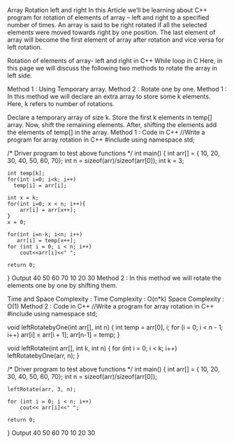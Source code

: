 Array Rotation left and right
In this Article we’ll be learning about C++ program for rotation of elements of array – left and right to a specified number of times. An array is said to be right rotated if all the selected elements were  moved towards right by one position. The last element of array will become the first element of array after rotation and vice versa for left rotation. 

Rotation of elements of array- left and right in C++
While loop in C
Here, in this page we will discuss the following two methods to rotate the array in left side.

Method 1 : Using Temporary array.
Method 2 : Rotate one by one.
Method 1 :
In this method we will declare an extra array to store some k elements. Here, k refers to number of rotations.

Declare a temporary array of size k.
Store the first k elements in temp[] array.
Now, shift the remaining elements.
After, shifting the elements add the elements of temp[] in the array.
Method 1 : Code in C++
//Write a program for array rotation in C++
#include<iostream>
using namespace std;
 
/* Driver program to test above functions */
int main()
{
    int arr[] = { 10, 20, 30, 40, 50, 60, 70};
    int n = sizeof(arr)/sizeof(arr[0]);
    int k = 3;
    
    int temp[k];
    for(int i=0; i<k; i++)
      temp[i] = arr[i];
    
    int x = k;
    for(int i=0; x < n; i++){
        arr[i] = arr[x++];
    }
    x = 0;
    
    for(int i=n-k; i<n; i++)
       arr[i] = temp[x++];
    for (int i = 0; i < n; i++)
        cout<<arr[i]<<" ";

    return 0;
}
Output
40 50 60 70 10 20 30
Method 2 :
In this method we will rotate the elements one by one by shifting them.

Time and Space Complexity :
Time Complexity : O(n*k)
Space Complexity : O(1)
Method 2 : Code in C++
//Write a program for array rotation in C++
#include <iostream>
using namespace std;

void leftRotatebyOne(int arr[], int n)
{
    int temp = arr[0], i;
    for (i = 0; i < n - 1; i++)
        arr[i] = arr[i + 1];
    arr[n-1] = temp;
}

void leftRotate(int arr[], int k, int n)
{
    for (int i = 0; i < k; i++)
        leftRotatebyOne(arr, n);
}
 
/* Driver program to test above functions */
int main()
{
    int arr[] = { 10, 20, 30, 40, 50, 60, 70};
    int n = sizeof(arr)/sizeof(arr[0]);
    
    leftRotate(arr, 3, n);
    
    for (int i = 0; i < n; i++)
        cout<< arr[i]<<" ";

    return 0;
}
Output
40 50 60 70 10 20 30
